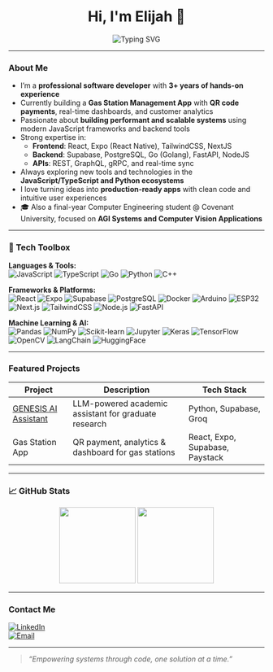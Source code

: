 <h1 align="center">Hi, I'm Elijah 👋</h1>

<p align="center">
  <img src="https://readme-typing-svg.herokuapp.com?font=Fira+Code&size=20&pause=1000&color=00ADB5&center=true&vCenter=true&width=435&lines=Professional+Software+Developer;React+%2B+Expo+%2B+NextJS+Specialist;NodeJS+Backend+Engineer;AI+%2F+ML+Engineer;Final+Year+Computer+Engineer+%F0%9F%8E%93" alt="Typing SVG" />
</p>

---

### About Me

- I’m a **professional software developer** with **3+ years of hands-on experience**
- Currently building a **Gas Station Management App** with **QR code payments**, real-time dashboards, and customer analytics
- Passionate about **building performant and scalable systems** using modern JavaScript frameworks and backend tools
- Strong expertise in:
  - **Frontend**: React, Expo (React Native), TailwindCSS, NextJS
  - **Backend**: Supabase, PostgreSQL, Go (Golang), FastAPI, NodeJS
  - **APIs**: REST, GraphQL, gRPC, and real-time sync
- Always exploring new tools and technologies in the **JavaScript/TypeScript and Python ecosystems**
- I love turning ideas into **production-ready apps** with clean code and intuitive user experiences
- 🎓 Also a final-year Computer Engineering student @ Covenant University, focused on **AGI Systems and Computer Vision Applications**

---

### 🧰 Tech Toolbox

**Languages & Tools:**  
![JavaScript](https://img.shields.io/badge/-JavaScript-333?style=flat&logo=javascript)
![TypeScript](https://img.shields.io/badge/-TypeScript-333?style=flat&logo=typescript)
![Go](https://img.shields.io/badge/-Golang-333?style=flat&logo=go)
![Python](https://img.shields.io/badge/-Python-333?style=flat&logo=python)
![C++](https://img.shields.io/badge/-C++-333?style=flat&logo=cplusplus)

**Frameworks & Platforms:**  
![React](https://img.shields.io/badge/-React-333?style=flat&logo=react)
![Expo](https://img.shields.io/badge/-Expo-333?style=flat&logo=expo)
![Supabase](https://img.shields.io/badge/-Supabase-333?style=flat&logo=supabase)
![PostgreSQL](https://img.shields.io/badge/-PostgreSQL-333?style=flat&logo=postgresql)
![Docker](https://img.shields.io/badge/-Docker-333?style=flat&logo=docker)
![Arduino](https://img.shields.io/badge/-Arduino-333?style=flat&logo=arduino)
![ESP32](https://img.shields.io/badge/-ESP32-333?style=flat&logo=espressif)
![Next.js](https://img.shields.io/badge/-Next.js-333?style=flat&logo=next.js)
![TailwindCSS](https://img.shields.io/badge/-TailwindCSS-333?style=flat&logo=tailwind-css)
![Node.js](https://img.shields.io/badge/-Node.js-333?style=flat&logo=node.js)
![FastAPI](https://img.shields.io/badge/-FastAPI-333?style=flat&logo=fastapi)


**Machine Learning & AI:**  
![Pandas](https://img.shields.io/badge/-Pandas-333?style=flat&logo=pandas)
![NumPy](https://img.shields.io/badge/-NumPy-333?style=flat&logo=numpy)
![Scikit-learn](https://img.shields.io/badge/-Scikit_Learn-333?style=flat&logo=scikit-learn)
![Jupyter](https://img.shields.io/badge/-Jupyter-333?style=flat&logo=jupyter)
![Keras](https://img.shields.io/badge/-Keras-333?style=flat&logo=keras)
![TensorFlow](https://img.shields.io/badge/-TensorFlow-333?style=flat&logo=tensorflow)
![OpenCV](https://img.shields.io/badge/-OpenCV-333?style=flat&logo=opencv)
![LangChain](https://img.shields.io/badge/-LangChain-333?style=flat&logo=langchain)
![HuggingFace](https://img.shields.io/badge/-HuggingFace-333?style=flat&logo=huggingface)

---

### Featured Projects

| Project | Description | Tech Stack |
|-----------|----------------|---------------|
| [GENESIS AI Assistant](https://github.com/kenee101/genesis) | LLM-powered academic assistant for graduate research | Python, Supabase, Groq |
| Gas Station App | QR payment, analytics & dashboard for gas stations | React, Expo, Supabase, Paystack |

---

### 📈 GitHub Stats

<p align="center">
  <img src="https://github-readme-stats.vercel.app/api?username=kenee101&show_icons=true&theme=tokyonight&count_private=true" height="150" />
  <img src="https://github-readme-stats.vercel.app/api/top-langs/?username=kenee101&layout=compact&theme=tokyonight" height="150" />
</p>

---

### Contact Me

[![LinkedIn](https://img.shields.io/badge/-Elijah-0077B5?style=flat&logo=Linkedin&logoColor=white)](https://www.linkedin.com/in/elijah-usih-396b4b257/)  
[![Email](https://img.shields.io/badge/-elijah.usih@stu.cu.edu.ng-D14836?style=flat&logo=gmail&logoColor=white)](mailto:elijah.usih@stu.cu.edu.ng)

---

> *“Empowering systems through code, one solution at a time.”*
